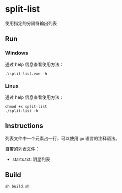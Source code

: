 # split-list
使用指定的分隔符输出列表

## Run
### Windows
通过 help 信息查看使用方法：
```
.\split-list.exe -h
```
### Linux
通过 help 信息查看使用方法：
```
chmod +x split-list
./split-list -h
```

## Instructions
列表文件中一个元素占一行，可以使用 `go` 语言的注释语法。

自带的列表文件：

- starts.txt: 明星列表

## Build
```
sh build.sh
```
